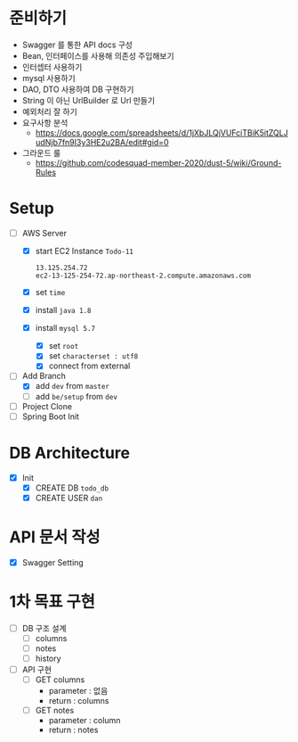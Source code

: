 # 준비하기

- Swagger 를 통한 API docs 구성
- Bean, 인터페이스를 사용해 의존성 주입해보기
- 인터셉터 사용하기
- mysql 사용하기
- DAO, DTO 사용하여 DB 구현하기
- String 이 아닌 UrlBuilder 로 Url 만들기
- 예외처리 잘 하기
- 요구사항 분석
  - <https://docs.google.com/spreadsheets/d/1jXbJLQjVUFciTBiK5itZQLJudNjb7fn9I3y3HE2u2BA/edit#gid=0>
- 그라운드 룰
  - <https://github.com/codesquad-member-2020/dust-5/wiki/Ground-Rules>

# Setup

- [ ] AWS Server
  - [x] start EC2 Instance `Todo-11`

    ```shell script
    13.125.254.72
    ec2-13-125-254-72.ap-northeast-2.compute.amazonaws.com
    ```

  - [x] set `time`
  - [x] install `java 1.8`
  - [x] install `mysql 5.7`
    - [x] set `root`
    - [x] set `characterset : utf8`
    - [x] connect from external

- [ ] Add Branch
  - [x] add `dev` from `master`
  - [ ] add `be/setup` from `dev`
- [ ] Project Clone
- [ ] Spring Boot Init

# DB Architecture

- [x] Init
  - [x] CREATE DB `todo_db`
  - [x] CREATE USER `dan`

# API 문서 작성

- [x] Swagger Setting


# 1차 목표 구현

- [ ] DB 구조 설계
  - [ ] columns
  - [ ] notes
  - [ ] history
- [ ] API 구현
  - [ ] GET columns
    - parameter : 없음
    - return : columns
  - [ ] GET notes
    - parameter : column
    - return : notes
